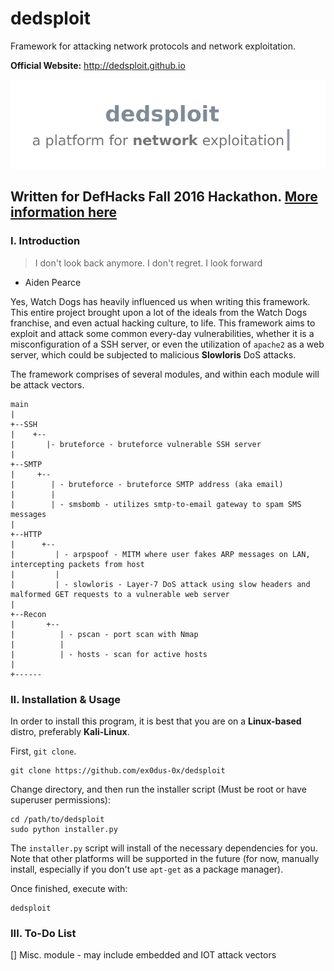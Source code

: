 # dedsploit
Framework for attacking network protocols and network exploitation.

__Official Website:__ http://dedsploit.github.io

![Logo](/src/logo.png)

## Written for DefHacks Fall 2016 Hackathon. [More information here](https://def-hacks-fall-2016.devpost.com/)

### I. Introduction

> I don't look back anymore. I don't regret.
> I look forward

- Aiden Pearce

Yes, Watch Dogs has heavily influenced us when writing this framework. This entire project brought upon a lot of the ideals from the Watch Dogs franchise, and even actual hacking culture, to life. This framework aims to exploit and attack some common every-day vulnerabilities, whether it is a misconfiguration of a SSH server, or even the utilization of `apache2` as a web server, which could be subjected to malicious __Slowloris__ DoS attacks.

The framework comprises of several modules, and within each module will be attack vectors.

    main
    |
    +--SSH
    |    +--
    |       |- bruteforce - bruteforce vulnerable SSH server
    |
    +--SMTP
    |     +--
    |        | - bruteforce - bruteforce SMTP address (aka email)
    |        |
    |        | - smsbomb - utilizes smtp-to-email gateway to spam SMS messages
    |
    +--HTTP
    |      +--
    |         | - arpspoof - MITM where user fakes ARP messages on LAN, intercepting packets from host
    |         |
    |         | - slowloris - Layer-7 DoS attack using slow headers and malformed GET requests to a vulnerable web server
    |
    +--Recon
    |       +--
    |          | - pscan - port scan with Nmap
    |          |
    |          | - hosts - scan for active hosts
    |
    +------

### II. Installation & Usage

In order to install this program, it is best that you are on a __Linux-based__ distro, preferably __Kali-Linux__.

First, `git clone`.

    git clone https://github.com/ex0dus-0x/dedsploit

Change directory, and then run the installer script (Must be root or have superuser permissions):

    cd /path/to/dedsploit
    sudo python installer.py

The `installer.py` script will install of the necessary dependencies for you. Note that other platforms will be supported in the future (for now, manually install, especially if you don't use `apt-get` as a package manager).

Once finished, execute with:

    dedsploit

### III. To-Do List
[] Misc. module - may include embedded and IOT attack vectors
